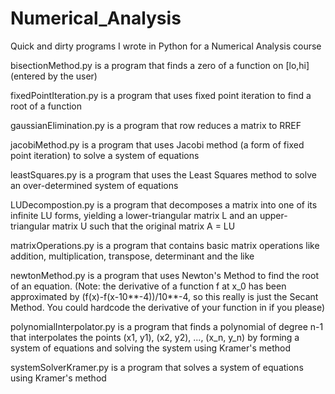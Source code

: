 # Numerical_Analysis
Quick and dirty programs I wrote in Python for a Numerical Analysis course

bisectionMethod.py is a program that finds a zero of a function on [lo,hi] (entered by the user)

fixedPointIteration.py is a program that uses fixed point iteration to find a root of a function

gaussianElimination.py is a program that row reduces a matrix to RREF

jacobiMethod.py is a program that uses Jacobi method (a form of fixed point iteration) to solve a system of equations

leastSquares.py is a program that uses the Least Squares method to solve an over-determined system of equations

LUDecompostion.py is a program that decomposes a matrix into one of its infinite LU forms, yielding a lower-triangular matrix L and an upper-triangular matrix U such that the original matrix A = LU

matrixOperations.py is a program that contains basic matrix operations like addition, multiplication, transpose, determinant and the like

newtonMethod.py is a program that uses Newton's Method to find the root of an equation. (Note: the derivative of a function f at x_0 has been approximated by (f(x)-f(x-10**-4))/10**-4, so this really is just the Secant Method. You could hardcode the derivative of your function in if you please)

polynomialInterpolator.py is a program that finds a polynomial of degree n-1 that interpolates the points (x1, y1), (x2, y2), ..., (x_n, y_n) by forming a system of equations and solving the system using Kramer's method

systemSolverKramer.py is a program that solves a system of equations using Kramer's method
